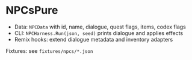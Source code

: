 # NPCsPure

- Data: `NPCData` with id, name, dialogue, quest flags, items, codex flags
- CLI: `NPCHarness.Run(json, seed)` prints dialogue and applies effects
- Remix hooks: extend dialogue metadata and inventory adapters

Fixtures: see `fixtures/npcs/*.json`
